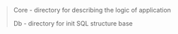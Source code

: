 >Core - directory for describing the logic of application
>
>Db - directory for init SQL structure base